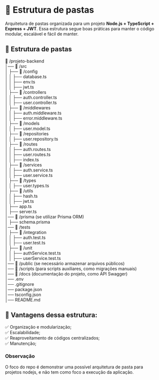 # 📂 Estrutura de pastas
Arquitetura de pastas organizada para um projeto **Node.js + TypeScript + Express + JWT**. Essa estrutura segue boas práticas para manter o código modular, escalável e fácil de manter.


## 📂 Estrutura de pastas

📂 /projeto-backend<br/>
│── 📂 /src <br/>
│   ├── 📂 /config <br/>
│   │   ├── database.ts <br/>
│   │   ├── env.ts <br/>
│   │   ├── jwt.ts <br/>
│   ├── 📂 /controllers <br/>
│   │   ├── auth.controller.ts <br/>
│   │   ├── user.controller.ts <br/>
│   ├── 📂 /middlewares <br/>
│   │   ├── auth.middleware.ts <br/>
│   │   ├── error.middleware.ts <br/>
│   ├── 📂 /models <br/>
│   │   ├── user.model.ts <br/>
│   ├── 📂 /repositories <br/>
│   │   ├── user.repository.ts <br/>
│   ├── 📂 /routes <br/>
│   │   ├── auth.routes.ts <br/>
│   │   ├── user.routes.ts <br/>
│   │   ├── index.ts <br/>
│   ├── 📂 /services <br/>
│   │   ├── auth.service.ts <br/>
│   │   ├── user.service.ts <br/>
│   ├── 📂 /types <br/>
│   │   ├── user.types.ts <br/>
│   ├── 📂 /utils <br/>
│   │   ├── hash.ts <br/>
│   │   ├── jwt.ts <br/>
│   ├── app.ts <br/>
│   ├── server.ts <br/>
│── 📂 /prisma (se utilizar Prisma ORM) <br/>
│   ├── schema.prisma <br/>
│── 📂 /tests <br/>
│   ├── 📂 /integration <br/>
│   │   ├── auth.test.ts <br/>
│   │   ├── user.test.ts <br/>
│   ├── 📂 /unit <br/>
│   │   ├── authService.test.ts <br/>
│   │   ├── userService.test.ts <br/>
│── 📂 /public (se necessário armazenar arquivos públicos) <br/>
│── 📂 /scripts (para scripts auxiliares, como migrações manuais) <br/>
│── 📂 /docs (documentação do projeto, como API Swagger) <br/>
│── .env <br/>
│── .gitignore <br/>
│── package.json <br/>
│── tsconfig.json <br/>
│── README.md <br/>


## 🚀 Vantagens dessa estrutura:
✅ Organização e modularização;<br/>
✅ Escalabilidade;<br/>
✅ Reaproveitamento de códigos centralizados;<br/>
✅ Manutenção;

### Observação
O foco do repo é demonstrar uma possível arquitetura de pasta para projetos nodejs, e não tem como foco a execução da aplicação.
